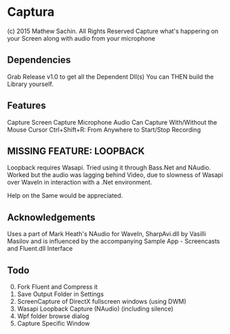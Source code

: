 # Captura
(c) 2015 Mathew Sachin. All Rights Reserved
Capture what's happering on your Screen along with audio from your microphone

Dependencies
--------------------------------------------------------------
Grab Release v1.0 to get all the Dependent Dll(s)
You can THEN build the Library yourself.

Features
--------------------------------------------------------------
Capture Screen
Capture Microphone Audio
Can Capture With/Without the Mouse Cursor
Ctrl+Shift+R: From Anywhere to Start/Stop Recording

MISSING FEATURE: LOOPBACK
--------------------------------------------------------------
Loopback requires Wasapi.
Tried using it through Bass.Net and NAudio.
Worked but the audio was lagging behind Video,
due to slowness of Wasapi over WaveIn in interaction with a .Net environment.

Help on the Same would be appreciated.

Acknowledgements
--------------------------------------------------------------
Uses a part of Mark Heath's NAudio for WaveIn,
SharpAvi.dll by Vasilli Masilov
and is influenced by the accompanying Sample App - Screencasts
and Fluent.dll Interface

Todo
--------------------------------------------------------------
0.  Fork Fluent and Compress it
1.  Save Output Folder in Settings
2.  ScreenCapture of DirectX fullscreen windows (using DWM)
3.  Wasapi Loopback Capture (NAudio) (including silence)
4.  Wpf folder browse dialog
5.  Capture Specific Window